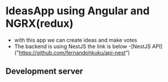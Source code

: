 # IdeasApp using Angular and NGRX(redux) 
 
 - with this app we can create ideas and make votes
 - The backend is using NestJS the link is below
 -[NestJS API] ("https://github.com/fernandohkuku/api-nest")

## Development server
  

